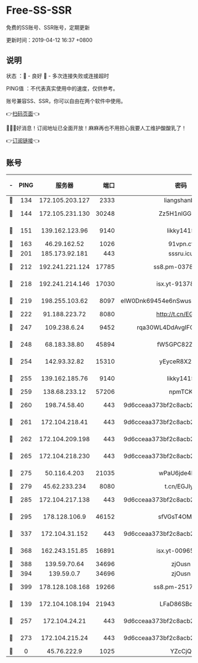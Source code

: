 # Free-SS-SSR

免费的SS账号、SSR账号，定期更新

更新时间：2019-04-12 16:37 +0800

## 说明

状态     ：🙂 - 良好 🙁 - 多次连接失败或连接超时

PING值   ：不代表真实使用中的速度，仅供参考。

账号兼容SS、SSR，你可以自由在两个软件中使用。

👉[扫码页面](https://liesauer.github.io/Free-SS-SSR/)👈

🎉🎉🎉好消息！订阅地址已全面开放！麻麻再也不用担心我要人工维护酸酸乳了！

👉[订阅链接](https://www.liesauer.net/yogurt/subscribe?ACCESS_TOKEN=DAYxR3mMaZAsaqUb)👈

## 账号

|-|PING|服务器|端口|密码|加密方式|区域|
|:----:|:----:|:-----:|-----:|:----:|:----:|:----:|
|🙂|134|172.105.203.127|2333|liangshanbo|chacha20|JP|
|🙂|144|172.105.231.130|30248|Zz5H1nlGGKHx|aes-256-cfb|JP|
|🙂|151|139.162.123.96|9140|likky1415|aes-256-cfb|JP|
|🙂|163|46.29.162.52|1026|91vpn.cf|rc4-md5|RU|
|🙂|201|185.173.92.181|443|sssru.icu|rc4-md5|RU|
|🙂|212|192.241.221.124|17785|ss8.pm-03781993|aes-256-cfb|US|
|🙂|218|192.241.214.146|17030|isx.yt-91378799|aes-256-cfb|US|
|🙂|219|198.255.103.62|8097|eIW0Dnk69454e6nSwuspv9DmS201tQ0D|aes-256-cfb|US|
|🙂|222|91.188.223.72|8080|http://t.cn/EGJIyrl|rc4-md5|RU|
|🙂|247|109.238.6.24|9452|rqa30WL4DdAvgIFG6Fs3znzTa|aes-256-cfb|FR|
|🙂|248|68.183.38.80|45894|fW5GPC82Z97G|aes-256-cfb|GB|
|🙂|254|142.93.32.82|15310|yEyceR8X2EVd|aes-256-cfb|GB|
|🙂|255|139.162.185.76|9140|likky1415|aes-256-cfb|DE|
|🙂|259|138.68.233.12|57206|npmTCK|rc4-md5|US|
|🙂|260|198.74.58.40|443|9d6cceaa373bf2c8acb22e60b6a58be6|aes-256-cfb|US|
|🙂|261|172.104.218.41|443|9d6cceaa373bf2c8acb22e60b6a58be6|aes-256-cfb|US|
|🙂|262|172.104.209.198|443|9d6cceaa373bf2c8acb22e60b6a58be6|aes-256-cfb|US|
|🙂|265|172.104.218.230|443|9d6cceaa373bf2c8acb22e60b6a58be6|aes-256-cfb|US|
|🙂|275|50.116.4.203|21035|wPaU6jde4NZT|aes-256-cfb|US|
|🙂|279|45.62.233.234|8080|t.cn/EGJIyrl|rc4-md5|CA|
|🙂|285|172.104.217.138|443|9d6cceaa373bf2c8acb22e60b6a58be6|aes-256-cfb|US|
|🙂|295|178.128.106.9|46152|sfVGsT4OMxHC|aes-256-cfb|SG|
|🙂|337|172.104.31.152|443|9d6cceaa373bf2c8acb22e60b6a58be6|aes-256-cfb|US|
|🙂|368|162.243.151.85|16891|isx.yt-00965280|aes-256-cfb|US|
|🙂|388|139.59.70.64|34696|zjOusn|chacha20|IN|
|🙂|394|139.59.0.7|34696|zjOusn|chacha20|IN|
|🙂|399|178.128.108.168|19266|ss8.pm-25170314|aes-256-cfb|SG|
|🙂|139|172.104.108.194|21943|LFaD86SBq2lY|aes-256-cfb|JP|
|🙂|257|172.104.24.21|443|9d6cceaa373bf2c8acb22e60b6a58be6|aes-256-cfb|US|
|🙂|273|172.104.215.24|443|9d6cceaa373bf2c8acb22e60b6a58be6|aes-256-cfb|US|
|🙁|0|45.76.222.9|1025|YZcCjQ|rc4-md5|JP|
